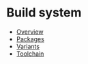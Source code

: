 # Build system

- [Overview](overview.md)
- [Packages](packages.md)
- [Variants](variants.md)
- [Toolchain](toolchain.md)
